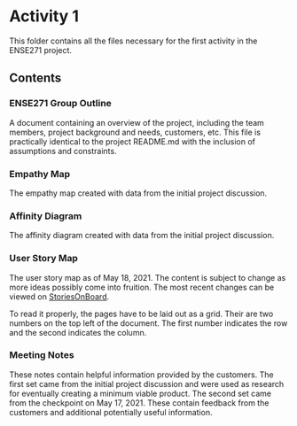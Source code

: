 # Activity 1
This folder contains all the files necessary for the first activity in the
ENSE271 project.

## Contents
### ENSE271 Group Outline
A document containing an overview of the project, including the team members,
project background and needs, customers, etc. This file is practically identical to
the project README.md with the inclusion of assumptions and constraints.

### Empathy Map
The empathy map created with data from the initial project discussion.

### Affinity Diagram
The affinity diagram created with data from the initial project discussion.

### User Story Map
The user story map as of May 18, 2021. The content is subject to change as more
ideas possibly come into fruition. The most recent changes can be viewed on
[StoriesOnBoard](https://landofooo.storiesonboard.com/m/copy-of-roasted-sugar-maple-nuts-usm).

To read it properly, the pages have to be laid out as a grid. Their are two numbers
on the top left of the document. The first number indicates the row and the
second indicates the column.

### Meeting Notes
These notes contain helpful information provided by the customers. The first set
came from the initial project discussion and were used as research for eventually
creating a minimum viable product. The second set came from the checkpoint on May
17, 2021. These contain feedback from the customers and additional potentially useful
information.
